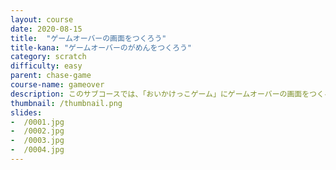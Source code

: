 ```yaml
---
layout: course
date: 2020-08-15
title:  "ゲームオーバーの画面をつくろう"
title-kana: "ゲームオーバーのがめんをつくろう"
category: scratch
difficulty: easy
parent:	chase-game
course-name: gameover
description: このサブコースでは、「おいかけっこゲーム」にゲームオーバーの画面をつくる方法を解説します。スライドで誰でも簡単に学べるビジュアルプログラミング学習サイト「メクルン」を使って、Scratch（スクラッチ）の学習をはじめよう。
thumbnail: /thumbnail.png
slides:
-  /0001.jpg
-  /0002.jpg
-  /0003.jpg
-  /0004.jpg
---
```

